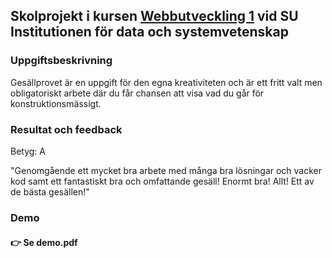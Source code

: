 ## Skolprojekt i kursen [Webbutveckling 1](https://www.su.se/sok-kurser-och-program/ib917n-1.413326) vid SU Institutionen för data och systemvetenskap

### Uppgiftsbeskrivning
Gesällprovet är en uppgift för den egna kreativiteten och är ett fritt valt men obligatoriskt arbete där du får chansen att visa vad du går för konstruktionsmässigt.

### Resultat och feedback
Betyg: A

"Genomgående ett mycket bra arbete med många bra lösningar och vacker kod samt ett fantastiskt bra och omfattande gesäll! Enormt bra! Allt! Ett av de bästa gesällen!"

### Demo

#### 👉 Se demo.pdf